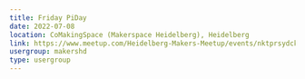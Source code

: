 ```yaml
---
title: Friday PiDay
date: 2022-07-08
location: CoMakingSpace (Makerspace Heidelberg), Heidelberg
link: https://www.meetup.com/Heidelberg-Makers-Meetup/events/nktprsydckblb/
usergroup: makershd
type: usergroup
---
```

